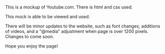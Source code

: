 This is a mockup of Youtube.com. There is html and css used.

This mock is able to be viewed and used. 

There will be minor updates to the website, such as font changes, additions of videos, and a "@media" adjustment when page is over 1200 pixels. Changes to come soon.

Hope you enjoy the page!
